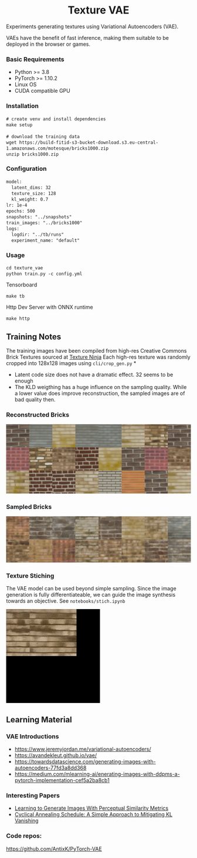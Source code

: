 <h1 align="center">
  <b>Texture VAE</b><br>
</h1>

Experiments generating textures using Variational Autoencoders (VAE).

VAEs have the benefit of fast inference, making them suitable to be deployed in the browser or games.


### Basic Requirements
* Python >= 3.8
* PyTorch >= 1.10.2
* Linux OS
* CUDA compatible GPU

### Installation
```
# create venv and install dependencies
make setup

# download the training data
wget https://build-fitid-s3-bucket-download.s3.eu-central-1.amazonaws.com/motesque/bricks1000.zip
unzip bricks1000.zip

```

### Configuration
```
model:
  latent_dims: 32
  texture_size: 128
  kl_weight: 0.7
lr: 1e-4
epochs: 500
snapshots: "../snapshots"
train_images: "../bricks1000"
logs:
  logdir: "../tb/runs"
  experiment_name: "default"
```

### Usage
```
cd texture_vae
python train.py -c config.yml
```

Tensorboard
```
make tb
```
Http Dev Server with ONNX runtime
```
make http
```

## Training Notes
The training images have been compiled from high-res Creative Commons Brick Textures sourced at [Texture Ninja](https://www.texture.ninja)
Each high-res texture was randomly cropped into 128x128 images using `cli/crop_gen.py`
* 
* Latent code size does not have a dramatic effect. 32 seems to be enough
* The KLD weigthing has a huge influence on the sampling quality. While a lower value
  does improve reconstruction, the sampled images are of bad quality then.

### Reconstructed Bricks
![Reconstructed Bricks](assets/bricks_reconstructed.jpg?raw=true "Bricks Reconstructed")

### Sampled Bricks
![Sampled Bricks](assets/bricks_sampled.jpg?raw=true "Bricks Sampled")

### Texture Stiching
The VAE model can be used beyond simple sampling. Since the image generation is fully differentiateable, we can guide the image synthesis towards an objective.
See `notebooks/stich.ipynb` 

![Stiched Bricks](assets/brick_stich.gif?raw=true "Bricks Stiched")


## Learning Material
### VAE Introductions
* https://www.jeremyjordan.me/variational-autoencoders/
* https://avandekleut.github.io/vae/
* https://towardsdatascience.com/generating-images-with-autoencoders-77fd3a8dd368
* https://medium.com/mlearning-ai/enerating-images-with-ddpms-a-pytorch-implementation-cef5a2ba8cb1
### Interesting Papers
* [Learning to Generate Images With Perceptual Similarity Metrics](https://arxiv.org/pdf/1511.06409.pdf)
* [Cyclical Annealing Schedule: A Simple Approach to Mitigating KL Vanishing](https://aclanthology.org/N19-1021.pdf)

### Code repos:
https://github.com/AntixK/PyTorch-VAE

